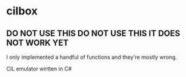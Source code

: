 # cilbox

## DO NOT USE THIS DO NOT USE THIS IT DOES NOT WORK YET

I only implemented a handful of functions and they're mostly wrong.

CIL emulator wirtten in C#
